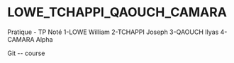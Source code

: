 # LOWE_TCHAPPI_QAOUCH_CAMARA
Pratique - TP Noté
1-LOWE William 
2-TCHAPPI Joseph
3-QAOUCH Ilyas
4-CAMARA Alpha


Git -- course
